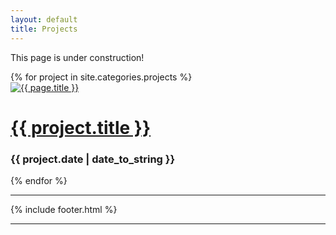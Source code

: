 ```yaml
---
layout: default
title: Projects
---
```


<p class="important">
This page is under construction!
</p>

<div class="container">
<div class="row">
    {% for project in site.categories.projects %}
    <div class="project">
      <a href="{{ project.url }}">
	<img src="/images/{{ project.image.teaser }}"  class="img-responsive" alt="{{ page.title }}" itemprop="image">
      </a>
    <h1 class="project-title">
      <a href="{{ project.url }}">
        {{ project.title }}
      </a>
    </h1></a>
<h3>{{ project.date | date_to_string }}</small></h3>
  {% endfor %}

<hr>
    {% include footer.html %}
<hr>
</div>
</div>
